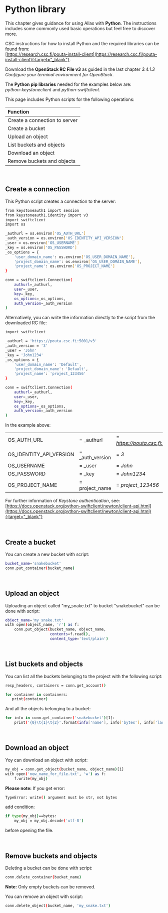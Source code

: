 
# Python library

This chapter gives guidance for using Allas with **Python**. The instructions includes some commonly used basic operations but feel free to discover more.

CSC instructions for how to install Python and the required libraries can be found from:  
[https://research.csc.fi/pouta-install-client](https://research.csc.fi/pouta-install-client){:target="_blank"}.

Download the **OpenStack RC File v3** as guided in the last chapter *3.4.1.3 Configure your terminal environment for OpenStack*.

The **Python pip libraries** needed for the examples below are:  
 *python-keystoneclient* and *python-swiftclient*.

This page includes Python scripts for the following operations:

| Function |
| :--- |
| Create a connection to server |
| Create a bucket |
| Upload an object |
| List buckets and objects |
| Download an object |
| Remove buckets and objects |

&nbsp; 

## Create a connection

This Python script creates a connection to the server:

```bash
from keystoneauth1 import session
from keystoneauth1.identity import v3
import swiftclient
import os

_authurl = os.environ['OS_AUTH_URL']
_auth_version = os.environ['OS_IDENTITY_API_VERSION']
_user = os.environ['OS_USERNAME']
_key = os.environ['OS_PASSWORD']
_os_options = {
    'user_domain_name': os.environ['OS_USER_DOMAIN_NAME'],
    'project_domain_name': os.environ['OS_USER_DOMAIN_NAME'],
    'project_name': os.environ['OS_PROJECT_NAME']
}

conn = swiftclient.Connection(
    authurl=_authurl,
    user=_user,
    key=_key,
    os_options=_os_options,
    auth_version=_auth_version
)
```

Alternatively, you can write the information directly to the script from the downloaded RC file:

```bash
import swiftclient

_authurl = 'https://pouta.csc.fi:5001/v3'
_auth_version = '3'
_user = 'John'
_key = 'John1234'
_os_options = {
    'user_domain_name': 'Default',
    'project_domain_name': 'Default',
    'project_name': 'project_123456'
}

conn = swiftclient.Connection(
    authurl=_authurl,
    user=_user,
    key=_key,
    os_options=_os_options,
    auth_version=_auth_version
)
```

  
In the example above:

| | | |
|-|-|-|
| OS_AUTH_URL | = _authurl | = *https://pouta.csc.fi:5001/v3*  |
| OS_IDENTITY_API_VERSION | = _auth_version | = *3*  |
| OS_USERNAME | = _user | = *John*  |
| OS_PASSWORD | = _key | = *John1234* |  
| OS_PROJECT_NAME | = project_name | = *project_123456* |

For further information of *Keystone authentication*, see:  
[https://docs.openstack.org/python-swiftclient/newton/client-api.html](https://docs.openstack.org/python-swiftclient/newton/client-api.html){:target="_blank"} 


&nbsp; 

## Create a bucket

You can create a new bucket with script:

```bash
bucket_name='snakebucket'
conn.put_container(bucket_name)
```

&nbsp; 



## Upload an object

Uploading an object called "my_snake.txt" to bucket "snakebucket" can be done with script:

```bash
object_name='my_snake.txt'
with open(object_name, 'r') as f:
    conn.put_object(bucket_name, object_name,
                    contents=f.read(),
                    content_type='text/plain')
```

&nbsp; 


## List buckets and objects

You can list all the buckets belonging to the project with the following script:

```bash
resp_headers, containers = conn.get_account()

for container in containers:
   print(container)
```

And all the objects belonging to a bucket:

```bash
for info in conn.get_container('snakebucket')[1]:
    print('{0}\t{1}\t{2}'.format(info['name'], info['bytes'], info['last_modified']))
```

&nbsp; 


## Download an object

Yoy can download an object with script:

```bash
my_obj = conn.get_object(bucket_name, object_name)[1]
with open('new_name_for_file.txt', 'w') as f:
    f.write(my_obj)
```

**Please note:** If you get error:
```bash
TypeError: write() argument must be str, not bytes
```
add condition:
```bash
if type(my_obj)==bytes:
    my_obj = my_obj.decode('utf-8')
```
before opening the file.

&nbsp; 


## Remove buckets and objects

Deleting a bucket can be done with script:
```bash
conn.delete_container(bucket_name)
```
**Note:** Only empty buckets can be removed.

You can remove an object with script:
```bash
conn.delete_object(bucket_name, 'my_snake.txt')
```